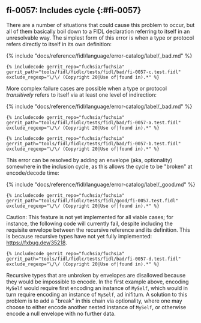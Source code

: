 ## fi-0057: Includes cycle {:#fi-0057}

There are a number of situations that could cause this problem to occur, but all
of them basically boil down to a FIDL declaration referring to itself in an
unresolvable way. The simplest form of this error is when a type or protocol
refers directly to itself in its own definition:

{% include "docs/reference/fidl/language/error-catalog/label/_bad.md" %}

```fidl
{% includecode gerrit_repo="fuchsia/fuchsia" gerrit_path="tools/fidl/fidlc/tests/fidl/bad/fi-0057-c.test.fidl" exclude_regexp="\/\/ (Copyright 20|Use of|found in).*" %}
```

More complex failure cases are possible when a type or protocol _transitively_
refers to itself via at least one level of indirection:

{% include "docs/reference/fidl/language/error-catalog/label/_bad.md" %}

```fidl
{% includecode gerrit_repo="fuchsia/fuchsia" gerrit_path="tools/fidl/fidlc/tests/fidl/bad/fi-0057-a.test.fidl" exclude_regexp="\/\/ (Copyright 20|Use of|found in).*" %}
```

<!-- TODO(fxbug.dev/109877): Improve example quality. -->
```fidl
{% includecode gerrit_repo="fuchsia/fuchsia" gerrit_path="tools/fidl/fidlc/tests/fidl/bad/fi-0057-b.test.fidl" exclude_regexp="\/\/ (Copyright 20|Use of|found in).*" %}
```

This error can be resolved by adding an envelope (aka, optionality) somewhere in
the inclusion cycle, as this allows the cycle to be "broken" at encode/decode
time:

{% include "docs/reference/fidl/language/error-catalog/label/_good.md" %}

```fidl
{% includecode gerrit_repo="fuchsia/fuchsia" gerrit_path="tools/fidl/fidlc/tests/fidl/good/fi-0057.test.fidl" exclude_regexp="\/\/ (Copyright 20|Use of|found in).*" %}
```

<!-- TODO(fxbug.dev/35218): remove once this feature has landed -->
Caution: This feature is not yet implemented for all viable cases; for instance,
the following code will currently fail, despite including the requisite envelope
between the recursive reference and its definition. This is because recursive
types have not yet fully implemented: <https://fxbug.dev/35218>.

```fidl
{% includecode gerrit_repo="fuchsia/fuchsia" gerrit_path="tools/fidl/fidlc/tests/fidl/bad/fi-0057-d.test.fidl" exclude_regexp="\/\/ (Copyright 20|Use of|found in).*" %}
```

Recursive types that are unbroken by envelopes are disallowed because they would
be impossible to encode. In the first example above, encoding `MySelf` would
require first encoding an instance of `MySelf`, which would in turn require
encoding an instance of `MySelf`, ad inifitum. A solution to this problem is to
add a "break" in this chain via optionality, where one may choose to either
encode another nested instance of `MySelf`, or otherwise encode a null envelope
with no further data.
